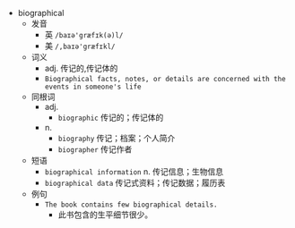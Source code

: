 - biographical
  - 发音
    - 英 `/baɪə'græfɪk(ə)l/`
    - 美 `/,baɪə'græfɪkl/`
  - 词义
    - adj. 传记的,传记体的
    - `Biographical facts, notes, or details are concerned with the events in someone's life`
  - 同根词
    - adj.
      - `biographic` 传记的；传记体的
    - n.
      - `biography` 传记；档案；个人简介
      - `biographer` 传记作者
  - 短语
    - `biographical information` n. 传记信息；生物信息 
    - `biographical data` 传记式资料；传记数据；履历表 
  - 例句
    - `The book contains few biographical details.`
      - 此书包含的生平细节很少。

